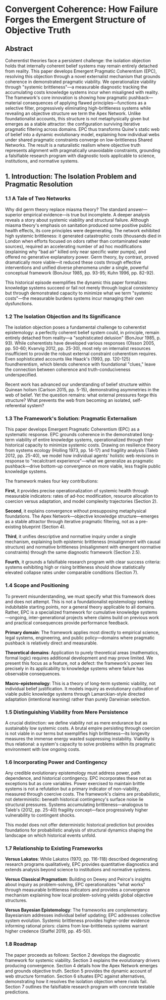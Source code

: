 # **Convergent Coherence: How Failure Forges the Emergent Structure of Objective Truth**

## **Abstract**

Coherentist theories face a persistent challenge: the isolation objection holds that internally coherent belief systems may remain entirely detached from reality. This paper develops Emergent Pragmatic Coherentism (EPC), resolving this objection through a novel externalist mechanism that grounds coherence in demonstrated pragmatic viability. We operationalize viability through "systemic brittleness"—a measurable diagnostic tracking the accumulating costs knowledge systems incur when misaligned with reality. The framework's core innovation is showing how pragmatic pushback—material consequences of applying flawed principles—functions as a selective filter, progressively eliminating high-brittleness systems while revealing an objective structure we term the Apex Network. Unlike foundationalist accounts, this structure is not metaphysically given but emerges as a stable attractor: the configuration surviving iterative pragmatic filtering across domains. EPC thus transforms Quine's static web of belief into a dynamic evolutionary model, explaining how individual webs under shared pragmatic constraints converge on low-brittleness Shared Networks. The result is a naturalistic realism where objective truth represents alignment with pragmatically unavoidable constraints, grounding a falsifiable research program with diagnostic tools applicable to science, institutions, and normative systems.

## **1. Introduction: The Isolation Problem and Pragmatic Resolution**

### **1.1 A Tale of Two Networks**

Why did germ theory replace miasma theory? The standard answer—superior empirical evidence—is true but incomplete. A deeper analysis reveals a story about systemic viability and structural failure. Although miasma theory's emphasis on sanitation produced some positive public health effects, its core principles were degenerating. The network exhibited high systemic brittleness: it generated catastrophic costs (thousands died in London when efforts focused on odors rather than contaminated water sources), required an accelerating number of ad hoc modifications (explaining why "bad air" killed only near specific water pumps), and offered no generative explanatory power. Germ theory, by contrast, proved dramatically more viable—it reduced these costs through effective interventions and unified diverse phenomena under a single, powerful conceptual framework (BonJour 1985, pp. 93-95; Kuhn 1996, pp. 82-92).

This historical episode exemplifies the dynamic this paper formalizes: knowledge systems succeed or fail not merely through logical consistency but through demonstrated capacity to minimize what we term "systemic costs"—the measurable burdens systems incur managing their own dysfunctions.

### **1.2 The Isolation Objection and Its Significance**

The isolation objection poses a fundamental challenge to coherentist epistemology: a perfectly coherent belief system could, in principle, remain entirely detached from reality—a "sophisticated delusion" (BonJour 1985, p. 93). While coherentists have developed various responses (Olsson 2005, pp. 50-60; Kvanvig 2012, pp. 25-30), most rely on internalist resources insufficient to provide the robust external constraint coherentism requires. Even sophisticated accounts like Haack's (1993, pp. 120-125) foundherentism, which blends coherence with foundational "clues," leave the connection between coherence and truth-conduciveness underspecified.

Recent work has advanced our understanding of belief structure within Quinean holism (Carlson 2015, pp. 5-15), demonstrating asymmetries in the web of belief. Yet the question remains: what external pressures forge this structure? What prevents the web from becoming an isolated, self-referential system?

### **1.3 The Framework's Solution: Pragmatic Externalism**

This paper develops Emergent Pragmatic Coherentism (EPC) as a systematic response. EPC grounds coherence in the demonstrated long-term viability of entire knowledge systems, operationalized through their historical capacity to minimize systemic costs. Drawing on resilience theory from systems ecology (Holling 1973, pp. 14-17) and fragility analysis (Taleb 2012, pp. 25-40), we model how individual agents' holistic web revisions in response to "recalcitrant experience"—what we generalize as pragmatic pushback—drive bottom-up convergence on more viable, less fragile public knowledge systems.

The framework makes four key contributions:

**First**, it provides precise operationalization of systemic health through measurable indicators: rates of ad-hoc modification, resource allocation to coercion versus adaptation, and model complexity trajectories (Section 2).

**Second**, it explains convergence without presupposing metaphysical foundations. The Apex Network—objective knowledge structure—emerges as a stable attractor through iterative pragmatic filtering, not as a pre-existing blueprint (Section 4).

**Third**, it unifies descriptive and normative inquiry under a single mechanism, explaining both epistemic brittleness (misalignment with causal structure) and normative brittleness (misalignment with emergent normative constraints) through the same diagnostic framework (Section 2.5).

**Fourth**, it grounds a falsifiable research program with clear success criteria: systems exhibiting high or rising brittleness should show statistically elevated collapse rates under comparable conditions (Section 7).

### **1.4 Scope and Positioning**

To prevent misunderstanding, we must specify what this framework does and does not attempt. This is not a foundationalist epistemology seeking indubitable starting points, nor a general theory applicable to all domains. Rather, EPC is a specialized framework for cumulative knowledge systems—ongoing, inter-generational projects where claims build on previous work and practical consequences provide performance feedback.

**Primary domain**: The framework applies most directly to empirical science, legal systems, engineering, and public policy—domains where pragmatic pushback is relatively direct and measurable.

**Theoretical domains**: Application to purely theoretical areas (mathematics, formal logic) requires additional development and may prove limited. We present this focus as a feature, not a defect: the framework's power lies precisely in its applicability to knowledge systems where failure has observable consequences.

**Macro-epistemology**: This is a theory of long-term systemic viability, not individual belief justification. It models inquiry as evolutionary cultivation of viable public knowledge systems through Lamarckian-style directed adaptation (intentional learning) rather than purely Darwinian selection.

### **1.5 Distinguishing Viability from Mere Persistence**

A crucial distinction: we define viability not as mere endurance but as sustainably low systemic costs. A brutal empire persisting through coercion is not viable in our terms but exemplifies high brittleness—its longevity measures the immense energy wasted suppressing instability. Viability is thus relational: a system's capacity to solve problems within its pragmatic environment with low ongoing costs.

### **1.6 Incorporating Power and Contingency**

Any credible evolutionary epistemology must address power, path dependence, and historical contingency. EPC incorporates these not as exceptions but as core variables. Power exercised to maintain brittle systems is not a refutation but a primary indicator of non-viability, measured through coercive costs. The framework's claims are probabilistic, not deterministic: beneath historical contingency's surface noise lie structural pressures. Systems accumulating brittleness—analogous to Taleb's (2012, pp. 25-40) fragility concept—face progressively higher vulnerability to contingent shocks.

This model does not offer deterministic historical prediction but provides foundations for probabilistic analysis of structural dynamics shaping the landscape on which historical events unfold.

### **1.7 Relationship to Existing Frameworks**

**Versus Lakatos**: While Lakatos (1970, pp. 116-118) described degenerating research programs qualitatively, EPC provides quantitative diagnostics and extends analysis beyond science to institutions and normative systems.

**Versus Classical Pragmatism**: Building on Dewey and Peirce's insights about inquiry as problem-solving, EPC operationalizes "what works" through measurable brittleness indicators and provides a convergence mechanism explaining how local problem-solving yields global objective structures.

**Versus Bayesian Epistemology**: The frameworks are complementary. Bayesianism addresses individual belief updating; EPC addresses collective system evolution. Systemic brittleness provides higher-order evidence informing rational priors: claims from low-brittleness systems warrant higher credence (Staffel 2019, pp. 45-50).

### **1.8 Roadmap**

The paper proceeds as follows: Section 2 develops the diagnostic framework for systemic viability. Section 3 explains the evolutionary drivers producing convergence. Section 4 details how the Apex Network emerges and grounds objective truth. Section 5 provides the dynamic account of web structure formation. Section 6 situates EPC against alternatives, demonstrating how it resolves the isolation objection where rivals fail. Section 7 outlines the falsifiable research program with concrete testable predictions.
